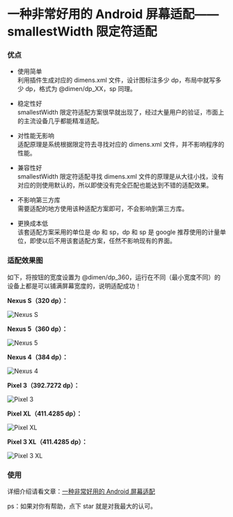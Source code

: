# 一种非常好用的 Android 屏幕适配——smallestWidth 限定符适配

### 优点

- 使用简单  
利用插件生成对应的 dimens.xml 文件，设计图标注多少 dp，布局中就写多少 dp，格式为 @dimen/dp_XX，sp 同理。

- 稳定性好  
smallestWidth 限定符适配方案很早就出现了，经过大量用户的验证，市面上的主流设备几乎都能精准适配。

- 对性能无影响  
适配原理是系统根据限定符去寻找对应的 dimens.xml 文件，并不影响程序的性能。

- 兼容性好  
smallestWidth 限定符适配寻找 dimens.xml 文件的原理是从大往小找，没有对应的则使用默认的，所以即使没有完全匹配也能达到不错的适配效果。

- 不影响第三方库  
需要适配的地方使用该种适配方案即可，不会影响到第三方库。

- 更换成本低  
该套适配方案采用的单位是 dp 和 sp，dp 和 sp 是 google 推荐使用的计量单位，即使以后不用该套适配方案，任然不影响现有的界面。


### 适配效果图
如下，将按钮的宽度设置为 @dimen/dp_360，运行在不同（最小宽度不同）的设备上都是可以铺满屏幕宽度的，说明适配成功！

**Nexus S（320 dp）：**  

![Nexus S](https://github.com/wildma/ScreenAdaptation/blob/master/screenshots/Nexus%20S.jpg)

**Nexus 5（360 dp）：**  

![Nexus 5](https://github.com/wildma/ScreenAdaptation/blob/master/screenshots/Nexus%205.jpg)

**Nexus 4（384 dp）：**  

![Nexus 4](https://github.com/wildma/ScreenAdaptation/blob/master/screenshots/Nexus%204.jpg)

**Pixel 3（392.7272 dp）：**  

![Pixel 3](https://github.com/wildma/ScreenAdaptation/blob/master/screenshots/Pixel%203.png)

**Pixel XL（411.4285 dp）：**  

![Pixel XL](https://github.com/wildma/ScreenAdaptation/blob/master/screenshots/Pixel%20XL.jpg)

**Pixel 3 XL（411.4285 dp）：**  

![Pixel 3 XL](https://github.com/wildma/ScreenAdaptation/blob/master/screenshots/Pixel%203%20XL.png)


### 使用
详细介绍请看文章：[一种非常好用的 Android 屏幕适配](https://www.jianshu.com/p/1302ad5a4b04)


ps：如果对你有帮助，点下 star 就是对我最大的认可。
